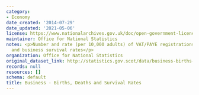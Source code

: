 ```yaml
---
category:
- Economy
date_created: '2014-07-29'
date_updated: '2021-05-06'
license: https://www.nationalarchives.gov.uk/doc/open-government-licence/version/3/
maintainer: Office for National Statistics
notes: <p>Number and rate (per 10,000 adults) of VAT/PAYE registrations, de-registrations
  and business survival rates</p>
organization: Office for National Statistics
original_dataset_link: http://statistics.gov.scot/data/business-births-deaths-and-survival-rates
records: null
resources: []
schema: default
title: Business - Births, Deaths and Survival Rates
---
```

